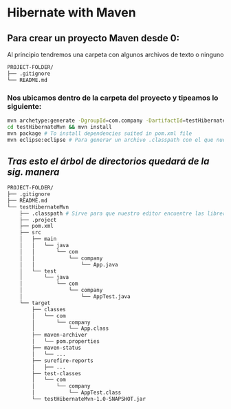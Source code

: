 # Hibernate with Maven

## Para crear un proyecto Maven desde 0:
Al principio tendremos una carpeta con algunos archivos de texto o ninguno
```bash
PROJECT-FOLDER/
├── .gitignore
└── README.md
```

### Nos ubicamos dentro de la carpeta del proyecto y tipeamos lo siguiente:
```bash
mvn archetype:generate -DgroupId=com.company -DartifactId=testHibernateMvn -DarchetypeArtifactId=maven-archetype-quickstart -Dversion=1.0-SNAPSHOT
cd testHibernateMvn && mvn install
mvn package # To install dependencies suited in pom.xml file
mvn eclipse:eclipse # Para generar un archivo .classpath con el que nuestro editor de texto o IDE(Eclipse y VSCode) puede encontrar las dependencias descargadas
```

## ___Tras esto el árbol de directorios quedará de la sig. manera___
```bash
PROJECT-FOLDER/
├── .gitignore
├── README.md
└── testHibernateMvn
    ├── .classpath # Sirve para que nuestro editor encuentre las librerias y nuestro proyecto
    ├── .project
    ├── pom.xml
    ├── src
    │   ├── main
    │   │   └── java
    │   │       └── com
    │   │           └── company
    │   │               └── App.java
    │   └── test
    │       └── java
    │           └── com
    │               └── company
    │                   └── AppTest.java
    └── target
        ├── classes
        │   └── com
        │       └── company
        │           └── App.class
        ├── maven-archiver
        │   └── pom.properties
        ├── maven-status
        │   └── ...
        ├── surefire-reports
        │   ├── ...
        ├── test-classes
        │   └── com
        │       └── company
        │           └── AppTest.class
        └── testHibernateMvn-1.0-SNAPSHOT.jar
```